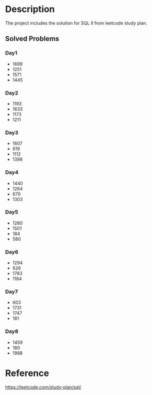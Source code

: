 # Description
The project includes the solution for SQL II from leetcode study plan.

## Solved Problems
### Day1
- 1699
- 1251
- 1571
- 1445
### Day2
- 1193
- 1633
- 1173
- 1211
### Day3
- 1607
- 619
- 1112
- 1398
### Day4
- 1440
- 1264
- 670
- 1303
### Day5
- 1280
- 1501
- 184
- 580
### Day6
- 1294
- 626
- 1783
- 1164
### Day7
- 603
- 1731
- 1747
- 181
### Day8
- 1459
- 180
- 1988

# Reference
https://leetcode.com/study-plan/sql/